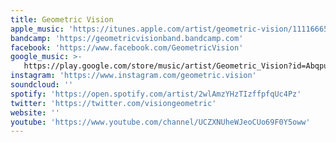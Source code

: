 ```yaml
---
title: Geometric Vision
apple_music: 'https://itunes.apple.com/artist/geometric-vision/1111666576'
bandcamp: 'https://geometricvisionband.bandcamp.com'
facebook: 'https://www.facebook.com/GeometricVision'
google_music: >-
   https://play.google.com/store/music/artist/Geometric_Vision?id=Abqpu5ousbxd6cnhz2vceg3olae
instagram: 'https://www.instagram.com/geometric.vision'
soundcloud: ''
spotify: 'https://open.spotify.com/artist/2wlAmzYHzTIzffpfqUc4Pz'
twitter: 'https://twitter.com/visiongeometric'
website: ''
youtube: 'https://www.youtube.com/channel/UCZXNUheWJeoCUo69F0Y5oww'
---
```

